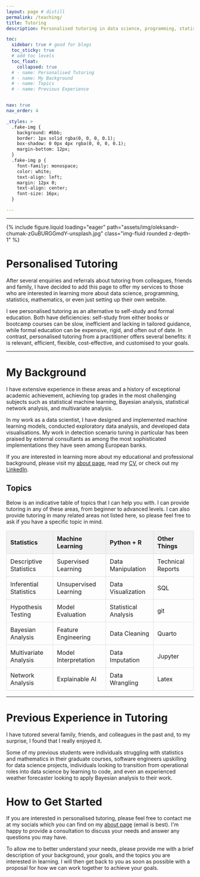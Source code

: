 ```yaml
---
layout: page # distill
permalink: /teaching/
title: Tutoring
description: Personalised tutoring in data science, programming, statistics, and mathematics.

toc: 
  sidebar: true # good for blogs
  toc_sticky: true 
  # add toc levels
  toc_float:
    collapsed: true
  # - name: Personalised Tutoring
  # - name: My Background
  # - name: Topics
  # - name: Previous Experience


nav: true
nav_order: 4

_styles: >
  .fake-img {
    background: #bbb;
    border: 1px solid rgba(0, 0, 0, 0.1);
    box-shadow: 0 0px 4px rgba(0, 0, 0, 0.1);
    margin-bottom: 12px;
  }
  .fake-img p {
    font-family: monospace;
    color: white;
    text-align: left;
    margin: 12px 0;
    text-align: center;
    font-size: 16px;
  }

---
```

---


<div class="row mt-1">
    <div class="col-sm mt-1 mt-md-0">
        {% include figure.liquid loading="eager" path="assets/img/oleksandr-chumak-zGuBURGGmdY-unsplash.jpg" class="img-fluid rounded z-depth-1" %}
    </div>
</div>

# Personalised Tutoring

After several enquiries and referrals about tutoring from colleagues, friends and family, I have decided to add this page to offer my services to those who are interested in learning more about data science, programming, statistics, mathematics, or even just setting up their own website.

I see personalised tutoring as an alternative to self-study and formal education. Both have deficiencies: self-study from either books or bootcamp courses can be slow, inefficient and lacking in tailored guidance, while formal education can be expensive, rigid, and often out of date. In contrast, personalised tutoring from a practitioner offers several benefits: it is relevant, efficient, flexible, cost-effective, and customised to your goals.

---


# My Background
I have extensive experience in these areas and a history of exceptional academic achievement, achieving top grades in the most challenging subjects such as statistical machine learning, Bayesian analysis, statistical network analysis, and multivariate analysis. 

In my work as a data scientist, I have designed and implemented machine learning models, conducted exploratory data analysis, and developed data visualisations. My work in detection scenario tuning in particular has been praised by external consultants as among the most sophisticated implementations they have seen among European banks.

If you are interested in learning more about my educational and professional background, please visit my [about page](/about), read my [CV](/cv_page), or check out my [LinkedIn](https://www.linkedin.com/in/enda-flynn-80a465174). 

## Topics

Below is an indicative table of topics that I can help you with. I can provide tutoring in any of these areas, from beginner to advanced levels. I can also provide tutoring in many related areas not listed here, so please feel free to ask if you have a specific topic in mind.
<style>
  table {
    width: 100%;
    border-collapse: collapse;
  }
  th, td {
    padding: 10px;
    border: 1px solid #ddd;
    text-align: left;
  }
  th {
    background-color: #f2f2f2;
  }
</style>


| **Statistics** | **Machine Learning** | **Python + R** | **Other Things** |
|----------------|-----------------------|----------------|--------------------|
| Descriptive Statistics | Supervised Learning | Data Manipulation | Technical Reports |
| Inferential Statistics | Unsupervised Learning | Data Visualization | SQL |
| Hypothesis Testing | Model Evaluation | Statistical Analysis | git |
| Bayesian Analysis | Feature Engineering | Data Cleaning | Quarto |
| Multivariate Analysis | Model Interpretation | Data Imputation | Jupyter  |
| Network Analysis | Explainable AI | Data Wrangling | Latex |


---


# Previous Experience in Tutoring
I have tutored several family, friends, and colleagues in the past and, to my surprise, I found that I really enjoyed it. 

Some of my previous students were individuals struggling with statistics and mathematics in their graduate courses, software engineers upskilling for data science projects, individuals looking to transition from operational roles into data science by learning to code, and even an experienced weather forecaster looking to apply Bayesian analysis to their work.

# How to Get Started
If you are interested in personalised tutoring, please feel free to contact me at my socials which you can find on my [about page](/) (email is best). I'm happy to provide a consultation to discuss your needs and answer any questions you may have. 

To allow me to better understand your needs, please provide me with a brief description of your background, your goals, and the topics you are interested in learning. I will then get back to you as soon as possible with a proposal for how we can work together to achieve your goals.